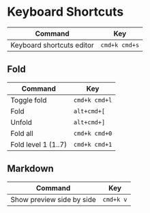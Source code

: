 # Keyboard Shortcuts

| Command                   | Key           |
| ------------------------- | ------------- |
| Keyboard shortcuts editor | `cmd+k cmd+s` |

## Fold

| Command             | Key           |
| ------------------- | ------------- |
| Toggle fold         | `cmd+k cmd+l` |
| Fold                | `alt+cmd+[`   |
| Unfold              | `alt+cmd+]`   |
| Fold all            | `cmd+k cmd+0` |
| Fold level 1 (1..7) | `cmd+k cmd+1` |

## Markdown

| Command                   | Key       |
| ------------------------- | --------- |
| Show preview side by side | `cmd+k v` |
